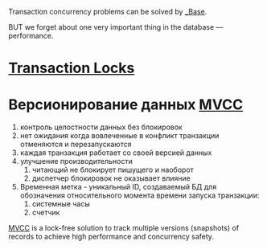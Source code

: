 Transaction concurrency problems can be solved by [_Base](Transaction%20Locks/_Base.md).

BUT we forget about one very important thing in the database — performance.

# [Transaction Locks](Transaction%20Locks/_Base.md)

# Версионирование данных [MVCC](MVCC.md)

1. контроль целостности данных без блокировок
2. нет ожидания когда вовлеченные в конфликт транзакции отменяются и перезапускаются
3. каждая транзакция работает со своей версией данных
4. улучшение производительности
	1. читающий не блокирует пишущего и наоборот
	2. диспетчер блокировок не оказывает влияние 
5. Временная метка - уникальный ID, создаваемый БД для обозначения относительного момента времени запуска транзакции:
	1. системные часы
	2. счетчик

[MVCC](MVCC.md) is a lock-free solution to track multiple versions (snapshots) of records to achieve high performance and concurrency safety.
















